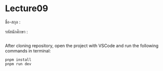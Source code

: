# Lecture09

ชื่อ-สกุล :

รหัสนักศึกษา :
```

```
After cloning repository, open the project with VSCode and run the following commands in terminal:

```
pnpm install
pnpm run dev

```
